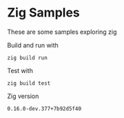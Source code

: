 # Zig Samples

These are some samples exploring zig


Build and run with

    zig build run


Test with

    zig build test



Zig version

    0.16.0-dev.377+7b92d5f40
